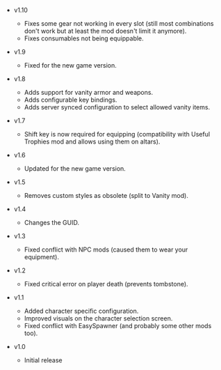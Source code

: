 - v1.10
  - Fixes some gear not working in every slot (still most combinations don't work but at least the mod doesn't limit it anymore).
  - Fixes consumables not being equippable.

- v1.9
  - Fixed for the new game version.

- v1.8
  - Adds support for vanity armor and weapons.
  - Adds configurable key bindings.
  - Adds server synced configuration to select allowed vanity items.

- v1.7
  - Shift key is now required for equipping (compatibility with Useful Trophies mod and allows using them on altars).

- v1.6
  - Updated for the new game version.

- v1.5
  - Removes custom styles as obsolete (split to Vanity mod).

- v1.4
  - Changes the GUID.

- v1.3
  - Fixed conflict with NPC mods (caused them to wear your equipment).

- v1.2
  - Fixed critical error on player death (prevents tombstone).

- v1.1
  - Added character specific configuration.
  - Improved visuals on the character selection screen.
  - Fixed conflict with EasySpawner (and probably some other mods too).

- v1.0
  - Initial release
